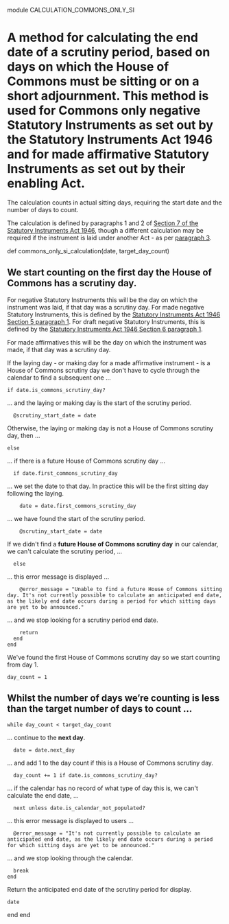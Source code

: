 module CALCULATION_COMMONS_ONLY_SI
# A method for calculating the end date of a scrutiny period, based on days on which the House of Commons must be sitting or on a short adjournment. This method is used for Commons only negative Statutory Instruments as set out by the Statutory Instruments Act 1946 and for made affirmative Statutory Instruments as set out by their enabling Act.

The calculation counts in actual sitting days, requiring the start date and the number of days to count.

The calculation is defined by paragraphs 1 and 2 of [Section 7 of the Statutory Instruments Act 1946](https://www.legislation.gov.uk/ukpga/Geo6/9-10/36/section/7), though a different calculation may be required if the instrument is laid under another Act - as per [paragraph 3](https://www.legislation.gov.uk/ukpga/Geo6/9-10/36/section/7#section-7-3).

  def commons_only_si_calculation(date, target_day_count)
## We start counting on the **first day the House of Commons has a scrutiny day**.

For negative Statutory Instruments this will be the day on which the instrument was laid, if that day was a scrutiny day. For made negative Statutory Instruments, this is defined by the [Statutory Instruments Act 1946 Section 5 paragraph 1](https://www.legislation.gov.uk/ukpga/Geo6/9-10/36/section/5#section-5-1). For draft negative Statutory Instruments, this is defined by the [Statutory Instruments Act 1946 Section 6 paragraph 1](https://www.legislation.gov.uk/ukpga/Geo6/9-10/36/section/6#section-6-1).

For made affirmatives this will be the day on which the instrument was made, if that day was a scrutiny day.

If the laying day - or making day for a made affirmative instrument - is a House of Commons scrutiny day we don't have to cycle through the calendar to find a subsequent one ...

    if date.is_commons_scrutiny_day?
... and the laying or making day is the start of the scrutiny period.

      @scrutiny_start_date = date
Otherwise, the laying or making day is not a House of Commons scrutiny day, then ...

    else
... if there is a future House of Commons scrutiny day ...

      if date.first_commons_scrutiny_day
... we set the date to that day. In practice this will be the first sitting day following the laying.

        date = date.first_commons_scrutiny_day
... we have found the start of the scrutiny period.

        @scrutiny_start_date = date
If we didn't find a **future House of Commons scrutiny day** in our calendar, we can't calculate the scrutiny period, ...

      else
... this error message is displayed ...

        @error_message = "Unable to find a future House of Commons sitting day. It's not currently possible to calculate an anticipated end date, as the likely end date occurs during a period for which sitting days are yet to be announced."
... and we stop looking for a scrutiny period end date.

        return
      end
    end
We've found the first House of Commons scrutiny day so we start counting from day 1.

    day_count = 1
## Whilst the number of days we’re counting is less than the target number of days to count ...

    while day_count < target_day_count
... continue to the **next day**.

      date = date.next_day
... and add 1 to the day count if this is a House of Commons scrutiny day.

      day_count += 1 if date.is_commons_scrutiny_day?
... if the calendar has no record of what type of day this is, we can't calculate the end date, ...

      next unless date.is_calendar_not_populated?
... this error message is displayed to users ...

      @error_message = "It's not currently possible to calculate an anticipated end date, as the likely end date occurs during a period for which sitting days are yet to be announced."
... and we stop looking through the calendar.

      break
    end
Return the anticipated end date of the scrutiny period for display.

    date
  end
end
